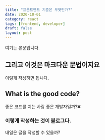```yaml
---
title: "프론트엔드 기준은 무엇인가?"
date: 2020-10-01
category: react
tags: [frontend, developer]
draft: false
layout: post
---
```


여기는 본문입니다.

## 그리고 이것은 마크다운 문법이지요

이렇게 작성하면 됩니다.

## What is the good code?

좋은 코드를 치는 사람 좋은 개발자일까?❌

### 이렇게 작성하는 것이 블로그다.

내일은 글을 작성할 수 있을까?
